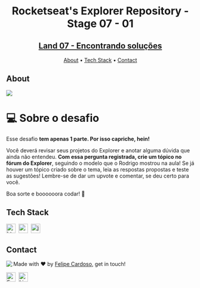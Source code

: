 <h1 align="center">
	Rocketseat's Explorer Repository - Stage 07 - 01
</h1>
<h2 align="center">
	<a href="https://lynxsw.com.br/gitFav/"> Land 07 - Encontrando soluções </a>
</h2>

<p align="center">
	<a href="#about">About</a> •
	<a href="#tech-stack">Tech Stack</a> •
	<a href="#contact">Contact</a> 
</p>

## About
<img src="https://www.rocketseat.com.br/_next/image?url=%2Fassets%2Flogos%2Frocketseat.svg&w=256&q=100">

# 💻 Sobre o desafio

Esse desafio **tem apenas 1 parte. Por isso capriche, hein!**

Você deverá revisar seus projetos do Explorer e anotar alguma dúvida que ainda não entendeu. **Com essa pergunta registrada, crie um tópico no fórum do Explorer**, seguindo o modelo que o Rodrigo mostrou na aula! Se já houver um tópico criado sobre o tema, leia as respostas propostas e teste as sugestões! Lembre-se de dar um upvote e comentar, se deu certo para você.

Boa sorte e boooooora codar! **🚀**

## Tech Stack
<img src="https://img.shields.io/badge/Html5-05122A?style=flat&logo=html5" alt="html5 Badge" height="25">&nbsp;
<img src="https://img.shields.io/badge/Css3-05122A?style=flat&logo=css3" alt="css3 Badge" height="25">&nbsp;
<img src="https://img.shields.io/badge/Javascript-05122A?style=flat&logo=javascript" alt="javascript Badge" height="25">&nbsp;

## Contact
<img align="left" src="https://avatars.githubusercontent.com/fcms14?size=100">

Made with ❤️ by [Felipe Cardoso](https://github.com/fcms14), get in touch!

<a href="mailto:fcms14" target="_blank"><img src="https://img.shields.io/badge/Email-D14836?style=flat&logo=gmail&logoColor=white" alt="Email Badge" height="25"></a>&nbsp;
<a href="https://www.linkedin.com/in/fcms14" target="_blank"><img src="https://img.shields.io/badge/Linkedin-0077B5?style=flat&logo=linkedin&logoColor=white" alt="LinkedIn Badge" height="25"></a>&nbsp;

<br clear="left"/>
